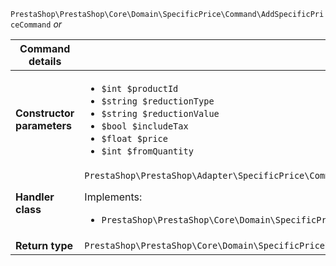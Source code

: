 `PrestaShop\PrestaShop\Core\Domain\SpecificPrice\Command\AddSpecificPriceCommand`
_or_

| Command details            |    |
| -------------------------- | -- |
| **Constructor parameters** | <ul> <li>`$int $productId`</li>  <li>`$string $reductionType`</li>  <li>`$string $reductionValue`</li>  <li>`$bool $includeTax`</li>  <li>`$float $price`</li>  <li>`$int $fromQuantity`</li> </ul> |
| **Handler class**          | `PrestaShop\PrestaShop\Adapter\SpecificPrice\CommandHandler\AddSpecificPriceHandler`  <p> Implements: </p> <ul>  <li>`PrestaShop\PrestaShop\Core\Domain\SpecificPrice\CommandHandler\AddSpecificPriceHandlerInterface`</li>  |
| **Return type** |  `PrestaShop\PrestaShop\Core\Domain\SpecificPrice\ValueObject\SpecificPriceId`  |
